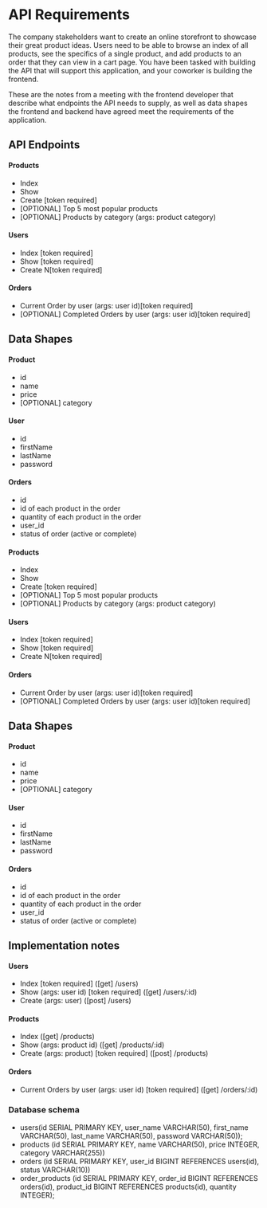 # API Requirements
The company stakeholders want to create an online storefront to showcase their great product ideas. Users need to be able to browse an index of all products, see the specifics of a single product, and add products to an order that they can view in a cart page. You have been tasked with building the API that will support this application, and your coworker is building the frontend.

These are the notes from a meeting with the frontend developer that describe what endpoints the API needs to supply, as well as data shapes the frontend and backend have agreed meet the requirements of the application. 

## API Endpoints
#### Products
- Index 
- Show
- Create [token required]
- [OPTIONAL] Top 5 most popular products 
- [OPTIONAL] Products by category (args: product category)

#### Users
- Index [token required]
- Show [token required]
- Create N[token required]

#### Orders
- Current Order by user (args: user id)[token required]
- [OPTIONAL] Completed Orders by user (args: user id)[token required]

## Data Shapes
#### Product
-  id
- name
- price
- [OPTIONAL] category

#### User
- id
- firstName
- lastName
- password

#### Orders
- id
- id of each product in the order
- quantity of each product in the order
- user_id
- status of order (active or complete)

####
#### Products
- Index
- Show
- Create [token required]
- [OPTIONAL] Top 5 most popular products
- [OPTIONAL] Products by category (args: product category)

#### Users
- Index [token required]
- Show [token required]
- Create N[token required]

#### Orders
- Current Order by user (args: user id)[token required]
- [OPTIONAL] Completed Orders by user (args: user id)[token required]

## Data Shapes
#### Product
- id
- name
- price
- [OPTIONAL] category

#### User
- id
- firstName
- lastName
- password

#### Orders
- id
- id of each product in the order
- quantity of each product in the order
- user_id
- status of order (active or complete)

## Implementation notes

#### Users
- Index [token required] ([get] /users)
- Show (args: user id) [token required] ([get] /users/:id)
- Create (args: user) ([post] /users)

#### Products
- Index ([get] /products)
- Show (args: product id) ([get] /products/:id)
- Create (args: product) [token required] ([post] /products)


#### Orders
- Current Orders by user (args: user id) [token required] ([get] /orders/:id)

### Database schema
- users(id SERIAL PRIMARY KEY, user_name VARCHAR(50), first_name VARCHAR(50), last_name VARCHAR(50), password VARCHAR(50));
- products (id SERIAL PRIMARY KEY, name VARCHAR(50), price INTEGER, category VARCHAR(255))
- orders (id SERIAL PRIMARY KEY, user_id BIGINT REFERENCES users(id), status VARCHAR(10))
- order_products (id SERIAL PRIMARY KEY, order_id BIGINT REFERENCES orders(id), product_id BIGINT REFERENCES products(id), quantity INTEGER);